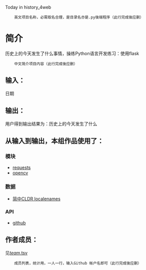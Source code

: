 Today in history_4web


		英文项目名称，必需取名合理，是目录名亦是.py後端程序（此行完成後应删）
# 简介 
历史上的今天发生了什么事情，操练Python语言开发练习：使用flask


		中文简介项目内容（此行完成後应删）

## 输入：
日期
## 输出：
用户得到输出结果为：历史上的今天发生了什么
## 从输入到输出，本组作品使用了：
### 模块
* [requests](http://api.juheapi.com/japi/toh?key=1a21b2aace47c4fc71c446f7b025fe47&v=1.0&month=11&day=1)
* [opencv](http://opencv.org/)
### 数据
* [简中CLDR localenames](https://github.com/unicode-cldr/cldr-localenames-modern/blob/master/main/zh-Hans/territories.json)
### API
* [github](https://api.github.com/)

## 作者成员：
见[_team_.tsv](_team_/_team_.tsv)


		成员列表，统计用，一人一行，输入Github 帐户名即可（此行完成後应删）
